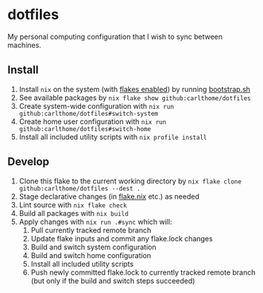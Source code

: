 # dotfiles

My personal computing configuration that I wish to sync between machines.

## Install

1. Install `nix` on the system (with [flakes enabled](https://nixos.wiki/wiki/Flakes#Enable_flakes)) by running [bootstrap.sh](./bootstrap.sh)
1. See available packages by `nix flake show github:carlthome/dotfiles`
1. Create system-wide configuration with `nix run github:carlthome/dotfiles#switch-system`
1. Create home user configuration with `nix run github:carlthome/dotfiles#switch-home`
1. Install all included utility scripts with `nix profile install`

## Develop

1. Clone this flake to the current working directory by `nix flake clone github:carlthome/dotfiles --dest .`
1. Stage declarative changes (in [flake.nix](./flake.nix) etc.) as needed
1. Lint source with `nix flake check`
1. Build all packages with `nix build`
1. Apply changes with `nix run .#sync` which will:
   1. Pull currently tracked remote branch
   1. Update flake inputs and commit any flake.lock changes
   1. Build and switch system configuration
   1. Build and switch home configuration
   1. Install all included utility scripts
   1. Push newly committed flake.lock to currently tracked remote branch (but only if the build and switch steps succeeded)
